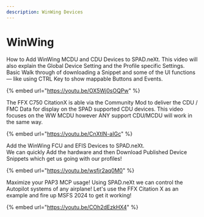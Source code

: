 ```yaml
---
description: WinWing Devices
---
```


# WinWing

How to Add WinWing MCDU and CDU Devices to SPAD.neXt.  This video will also explain the Global Device Setting and the Profile specific Settings.  Basic Walk through of downloading a Snippet and some of the UI functions — like using CTRL Key to show mappable Buttons and Events.

{% embed url="https://youtu.be/OX5Wj0sOQPw" %}



The FFX C750 CitationX is able via the Community Mod to deliver the CDU / FMC Data for display on the SPAD supported CDU devices.  This video focuses on the WW MCDU however ANY support CDU/MCDU will work in the same way.

{% embed url="https://youtu.be/CnXtIN-aIGc" %}



Add the WinWing FCU and EFIS Devices to SPAD.neXt.\
We can quickly Add the hardware and then Download Published Device Snippets which get us going with our profiles!

{% embed url="https://youtu.be/wsfjr2aq0M0" %}

Maximize your PAP3 MCP usage!  Using SPAD.neXt we can control the Autopilot systems of any airplane!  Let's use the FFX Citation X as an example and fire up MSFS 2024 to get it working!

{% embed url="https://youtu.be/COh2dEzkHX4" %}
